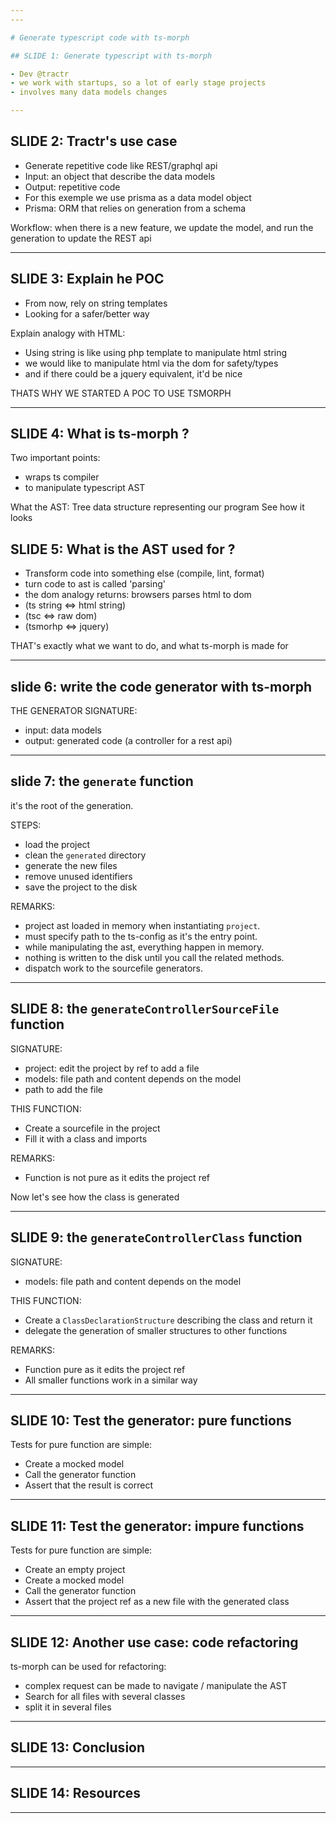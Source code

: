 ```yaml
---
---

# Generate typescript code with ts-morph

## SLIDE 1: Generate typescript with ts-morph

- Dev @tractr
- we work with startups, so a lot of early stage projects
- involves many data models changes

---
```


## SLIDE 2: Tractr's use case

- Generate repetitive code like REST/graphql api
- Input: an object that describe the data models
- Output: repetitive code
- For this exemple we use prisma as a data model object
- Prisma: ORM that relies on generation from a schema

Workflow: when there is a new feature, we update the model, and run the generation to update the REST api

---

## SLIDE 3: Explain he POC

- From now, rely on string templates
- Looking for a safer/better way

Explain analogy with HTML:

- Using string is like using php template to manipulate html string
- we would like to manipulate html via the dom for safety/types
- and if there could be a jquery equivalent, it'd be nice

THATS WHY WE STARTED A POC TO USE TSMORPH

---

## SLIDE 4: What is ts-morph ?

Two important points:

- wraps ts compiler
- to manipulate typescript AST

What the AST: Tree data structure representing our program
See how it looks

## SLIDE 5: What is the AST used for ?

- Transform code into something else (compile, lint, format)
- turn code to ast is called 'parsing'
- the dom analogy returns: browsers parses html to dom
- (ts string <=> html string)
- (tsc <=> raw dom)
- (tsmorhp <=> jquery)

THAT's exactly what we want to do, and what ts-morph is made for

---

## slide 6: write the code generator with ts-morph

THE GENERATOR SIGNATURE:

- input: data models
- output: generated code (a controller for a rest api)

---

## slide 7: the `generate` function

it's the root of the generation.

STEPS:

- load the project
- clean the `generated` directory
- generate the new files
- remove unused identifiers
- save the project to the disk

REMARKS:

- project ast loaded in memory when instantiating `project`.
- must specify path to the ts-config as it's the entry point.
- while manipulating the ast, everything happen in memory.
- nothing is written to the disk until you call the related methods.
- dispatch work to the sourcefile generators.

---

## SLIDE 8: the `generateControllerSourceFile` function

SIGNATURE:

- project: edit the project by ref to add a file
- models: file path and content depends on the model
- path to add the file

THIS FUNCTION:

- Create a sourcefile in the project
- Fill it with a class and imports

REMARKS:

- Function is not pure as it edits the project ref

Now let's see how the class is generated

---

## SLIDE 9: the `generateControllerClass` function

SIGNATURE:

- models: file path and content depends on the model

THIS FUNCTION:

- Create a `ClassDeclarationStructure` describing the class and return it
- delegate the generation of smaller structures to other functions

REMARKS:

- Function pure as it edits the project ref
- All smaller functions work in a similar way

---

## SLIDE 10: Test the generator: pure functions

Tests for pure function are simple:

- Create a mocked model
- Call the generator function
- Assert that the result is correct

---

## SLIDE 11: Test the generator: impure functions

Tests for pure function are simple:

- Create an empty project
- Create a mocked model
- Call the generator function
- Assert that the project ref as a new file with the generated class

---

## SLIDE 12: Another use case: code refactoring

ts-morph can be used for refactoring:

- complex request can be made to navigate / manipulate the AST
- Search for all files with several classes
- split it in several files

---

## SLIDE 13: Conclusion

---

## SLIDE 14: Resources

---
